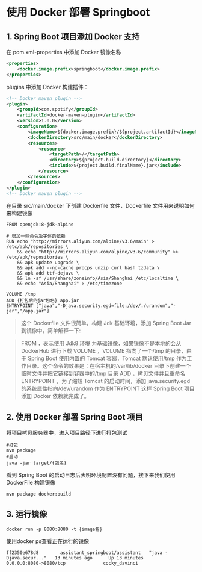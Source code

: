 # 使用 Docker 部署 Springboot

## 1. Spring Boot 项目添加 Docker 支持

在 pom.xml-properties 中添加 Docker 镜像名称

```xml
<properties>
    <docker.image.prefix>springboot</docker.image.prefix>
</properties>
```

plugins 中添加 Docker 构建插件：

```xml
<!-- Docker maven plugin -->
<plugin>
    <groupId>com.spotify</groupId>
    <artifactId>docker-maven-plugin</artifactId>
    <version>1.0.0</version>
    <configuration>
        <imageName>${docker.image.prefix}/${project.artifactId}</imageName>
        <dockerDirectory>src/main/docker</dockerDirectory>
        <resources>
            <resource>
                <targetPath>/</targetPath>
                <directory>${project.build.directory}</directory>
                <include>${project.build.finalName}.jar</include>
            </resource>
        </resources>
    </configuration>
</plugin>
<!-- Docker maven plugin -->
```

在目录 src/main/docker 下创建 Dockerfile 文件，Dockerfile 文件用来说明如何来构建镜像

```
FROM openjdk:8-jdk-alpine

# 增加一些命令及字体的依赖
RUN echo "http://mirrors.aliyun.com/alpine/v3.6/main" > /etc/apk/repositories \
    && echo "http://mirrors.aliyun.com/alpine/v3.6/community" >> /etc/apk/repositories \
    && apk update upgrade \
    && apk add --no-cache procps unzip curl bash tzdata \
    && apk add ttf-dejavu \
    && ln -sf /usr/share/zoneinfo/Asia/Shanghai /etc/localtime \
    && echo "Asia/Shanghai" > /etc/timezone

VOLUME /tmp
ADD {打包后的jar包名} app.jar
ENTRYPOINT ["java","-Djava.security.egd=file:/dev/./urandom","-jar","/app.jar"]
```

> 这个 Dockerfile 文件很简单，构建 Jdk 基础环境，添加 Spring Boot Jar 到镜像中，简单解释一下:

> FROM ，表示使用 Jdk8 环境 为基础镜像，如果镜像不是本地的会从 DockerHub 进行下载
> VOLUME ，VOLUME 指向了一个/tmp 的目录，由于 Spring Boot 使用内置的 Tomcat 容器，Tomcat 默认使用/tmp 作为工作目录。这个命令的效果是：在宿主机的/var/lib/docker 目录下创建一个临时文件并把它链接到容器中的/tmp 目录
> ADD ，拷贝文件并且重命名
> ENTRYPOINT ，为了缩短 Tomcat 的启动时间，添加 java.security.egd 的系统属性指向/dev/urandom 作为 ENTRYPOINT
> 这样 Spring Boot 项目添加 Docker 依赖就完成了。

## 2. 使用 Docker 部署 Spring Boot 项目

将项目拷贝服务器中，进入项目路径下进行打包测试

```shell
#打包
mvn package
#启动
java -jar target/{包名}
```

看到 Spring Boot 的启动日志后表明环境配置没有问题，接下来我们使用 DockerFile 构建镜像

```shell
mvn package docker:build
```

## 3. 运行镜像

```shell
docker run -p 8080:8080 -t {image名}
```

使用docker ps查看正在运行的镜像
```
ff2350e678d8        assistant_springboot/assistant   "java -Djava.secur..."   13 minutes ago      Up 13 minutes       0.0.0.0:8080->8080/tcp              cocky_davinci
```
